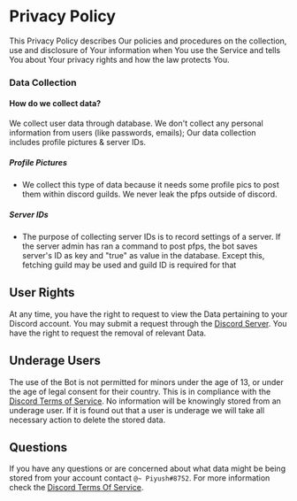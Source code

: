 # Privacy Policy

This Privacy Policy describes Our policies and procedures on the collection, use and disclosure of Your information when You use the Service and tells You about Your privacy rights and how the law protects You.

### Data Collection
#### How do we collect data?
We collect user data through database. We don't collect any personal information from users (like passwords, emails); Our data collection includes profile pictures & server IDs. 

##### Profile Pictures
- We collect this type of data because it needs some profile pics to post them within discord guilds. We never leak the pfps outside of discord.

##### Server IDs
- The purpose of collecting server IDs is to record settings of a server. If the server admin has ran a command to post pfps, the bot saves server's ID as key and "true" as value in the database. Except this, fetching guild may be used and guild ID is required for that

## User Rights

At any time, you have the right to request to view the Data pertaining to your Discord account. You may submit a request through the [Discord Server](https://discord.gg/vbsda5eevx). You have the right to request the removal of relevant Data.

## Underage Users

The use of the Bot is not permitted for minors under the age of 13, or under the age of legal consent for their country. This is in compliance with the [Discord Terms of Service](https://discord.com/terms). No information will be knowingly stored from an underage user. If it is found out that a user is underage we will take all necessary action to delete the stored data.

## Questions

If you have any questions or are concerned about what data might be being stored from your account contact `@~ Piyush#8752`. For more information check the [Discord Terms Of Service](https://discord.com/terms).

